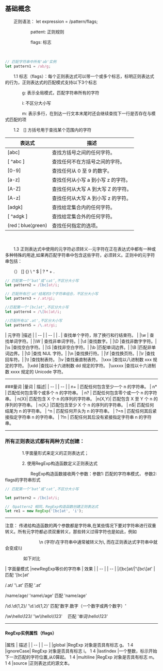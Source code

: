 ## 基础概念 

　　正则语法： let expression = /pattern/flags;

　　　　　　pattent: 正则规则

　　　　　　flags: 标志

　　
```js
// 匹配字符串中所有'ab'实例
let pattern1 = /ab/g;
 ```

　　1.1 标志（flags）：每个正则表达式可以带一个或多个标志，标明正则表达式的行为，正则表达式的匹配模式支持以下3个标志

　　　　g: 表示全局模式，匹配字符串所有的字符

　　　　i: 不区分大小写

　　　　m: 表示多行，在到达一行文本末尾时还会继续查找下一行是否存在与模式匹配的项

 
　　1.2　[] 方括号用于查找某个范围内的字符
　　

| 表达式 | 描述 |
| -- | -- |
| [abc] | 查找方括号之间的任何字符。 |
| [ ^abc ] | 查找任何不在方括号之间的字符。 |
| [0-9] | 查找任何从 0 至 9 的数字。 |
| [a-z] | 查找任何从小写 a 到小写 z 的字符。 |
| [A-Z] | 查找任何从大写 A 到大写 Z 的字符。 |
| [A-z] | 查找任何从大写 A 到小写 z 的字符。 |
| [adgk] | 查找给定集合内的任何字符。 |
| [ ^adgk ] | 查找给定集合外的任何字符。 |
| (red &#166; blue&#166;green) | 查找任何指定的选项。 |

　　	
	

　　1.3 正则表达式中使用的元字符必须转义--元字符在正在表达式中都有一种或多种特殊的用途,如果再匹配字符串中包含这些字符，必须转义。正则中的元字符串包括：

　　（） [] {} \ ^ $ | ? * + .
　　
```js
// 匹配第一个‘bat’或‘cat’,不区分大小写
let pattern2 = /[bc]at/i;

// 匹配所有已'at'结尾的3个字符串组合，不区分大小写
let pattern3 = /.at/gi;

//匹配第一个'[bc]at',不区分大小写
let pattern4 = /\[bc]at/i;

//匹配所有以'.at',不区分大小写
let pattern5 = /\.at/gi;
```

| 元字符 |描述 |
| -- | | -- |
| . | 查找单个字符，除了换行和行结束符。 |
|\w | 查找单词字符。|
|\W	| 查找非单词字符。|
|\d	|查找数字。|
|\D	|查找非数字字符。|
|\s	|查找空白字符。|
|\S	|查找非空白字符。|
|\b	|匹配单词边界。|
|\B	|匹配非单词边界。|
|\0	|查找 NUL 字符。|
|\n	|查找换行符。|
|\f	|查找换页符。|
|\r	|查找回车符。|
|\t	|查找制表符。
|\v	|查找垂直制表符。
|\xxx	|查找以八进制数 xxx 规定的字符。
|\xdd	|查找以十六进制数 dd 规定的字符。
|\uxxxx	|查找以十六进制数 xxxx 规定的 Unicode 字符。

***
###量词
|量词 |	描述|
| -- | | -- |
| n+ |	匹配任何包含至少一个 n 的字符串。
| n* |	匹配任何包含零个或多个 n 的字符串。
| n? |	匹配任何包含零个或一个 n 的字符串。
| n{X}|	匹配包含 X 个 n 的序列的字符串。
|n{X,Y}|	匹配包含 X 至 Y 个 n 的序列的字符串。
| n{X,}	|匹配包含至少 X 个 n 的序列的字符串。
| n$|	匹配任何结尾为 n 的字符串。
| ^n |	匹配任何开头为 n 的字符串。
| ?=n |	匹配任何其后紧接指定字符串 n 的字符串。
| ?!n |	匹配任何其后没有紧接指定字符串 n 的字符串。

****
###  所有正则表达式都有两种方式创建：

　　　　1.字面量形式来定义的正则表达式；
　　　　

　　　　2. 使用RegExp构造函数定义正则表达式

　　　　　　RegExp构造函数接收两个参数：参数1:  匹配的字符串模式， 参数2:  flags的字符串形式
　　　　　　
```js
// 匹配第一个‘bat’或‘cat’,不区分大小写

let pattern2 = /[bc]at/i;

// 与pattern2 相同，RegExp构造函数创建正则表达式
let re1 = new RegExp('[bc]at', 'i');
```
****
注意： 传递给构造函数的两个参数都是字符串,在某些情况下要对字符串进行双重转义。所有元字符都必须双重转义，那些转义过得字符也是如此，例如

　　　　　　　　\n (字符\在字符串中通常被转义为\\, 而在正则表达式字符串中就会变成\\\\)

　　　　      如下对比

| 字面量模式 |newRegExp等价的字符串    |            效果 |
| -- | | -- |
|/\[bc\]at/|'\\[bc\\]at'  |                    匹配 '[bc]at'

/\.at/   '\\.at' 匹配 '.at'

/name\/age/ 'name\\/age' 匹配 'name/age'

/\d.\d{1,2}/ '\\d.\\d{1,2}' 匹配'数字.数字（一个数字或两个数字）'　

/\w\\hello\\123/                  '\\w\\\\hello\\\\123'　       匹配 '单词\hello\123'

****
#### RegExp实例属性（flags）


|属性 |	描述 |
| -- | | -- |
|global	|RegExp 对象是否具有标志 g。	1	4
|ignoreCase|	RegExp 对象是否具有标志 i。	1	4
|lastIndex	|一个整数，标示开始下一次匹配的字符位置,从0算起。	1	4
|multiline	|RegExp 对象是否具有标志 m。	1	4
|source	 |正则表达式的源文本。